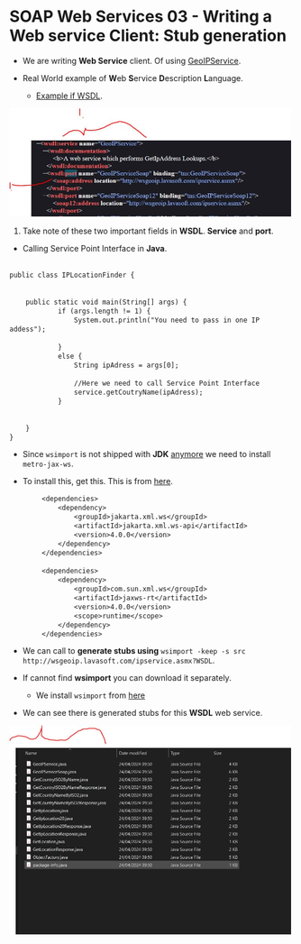 # SOAP Web Services 03 - Writing a Web service Client: Stub generation

- We are writing **Web Service** client. Of using [GeoIPService](http://wsgeoip.lavasoft.com/ipservice.asmx).

- Real World example of **W**eb **S**ervice **D**escription **L**anguage.
    - [Example if WSDL](http://wsgeoip.lavasoft.com/ipservice.asmx?WSDL).

<img src="wsdlXML.JPG" alt="alt text" width="500"/>

1. Take note of these two important fields in **WSDL**. **Service** and **port**.

- Calling Service Point Interface in **Java**.

```

public class IPLocationFinder {

	
	public static void main(String[] args) {
			if (args.length != 1) {
				System.out.println("You need to pass in one IP addess");
				
			}
			else {
				String ipAdress = args[0];
				
				//Here we need to call Service Point Interface
				service.getCoutryName(ipAdress);
			}
	
	
	}
}

```

- Since `wsimport` is not shipped with **JDK** [anymore](https://stackoverflow.com/questions/72984802/installing-metro-jax-ws-and-running-wsimport-issue) we need to install `metro-jax-ws`.

- To install this, get this. This is from [here](https://eclipse-ee4j.github.io/metro-jax-ws/).

```
        <dependencies>
            <dependency>
                <groupId>jakarta.xml.ws</groupId>
                <artifactId>jakarta.xml.ws-api</artifactId>
                <version>4.0.0</version>
            </dependency>
        </dependencies>

        <dependencies>
            <dependency>
                <groupId>com.sun.xml.ws</groupId>
                <artifactId>jaxws-rt</artifactId>
                <version>4.0.0</version>
                <scope>runtime</scope>
            </dependency>
        </dependencies>
```

- We can call to **generate stubs using** `wsimport -keep -s src http://wsgeoip.lavasoft.com/ipservice.asmx?WSDL`.

- If cannot find **wsimport** you can download it separately. 
	- We install `wsimport` from [here](https://github.com/eclipse-ee4j/metro-jax-ws/releases/tag/3.0.2)

- We can see there is generated stubs for this **WSDL** web service.

<img src="generatedStubs.JPG" alt="alt text" width="500"/>